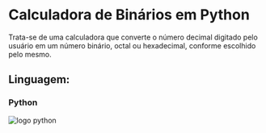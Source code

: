 # Calculadora de  Binários em Python
Trata-se de uma calculadora que converte o número decimal digitado pelo usuário em um número binário, octal ou hexadecimal, conforme escolhido pelo mesmo. 

## Linguagem: 
### Python
![logo python](https://upload.wikimedia.org/wikipedia/commons/thumb/0/0a/Python.svg/2048px-Python.svg.png)

